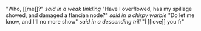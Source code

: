 "Who, [[me]]?" *said in a weak tinkling*
"Have I overflowed, has my spillage showed, and damaged a flancian node?" *said in a chirpy warble*
"Do let me know, and I'll no more show" *said in a descending trill*
"I [[love]] you fr"